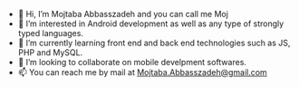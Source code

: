- 👋 Hi, I’m Mojtaba Abbasszadeh and you can call me Moj
- 👀 I’m interested in Android development as well as any type of strongly typed languages.
- 🌱 I’m currently learning front end and back end technologies such as JS, PHP and MySQL.
- 💞️ I’m looking to collaborate on mobile develpment softwares. 
- 📫 You can reach me by mail at Mojtaba.Abbasszadeh@gmail.com

<!---
moj1987/moj1987 is a ✨ special ✨ repository because its `README.md` (this file) appears on your GitHub profile.
You can click the Preview link to take a look at your changes.
--->
